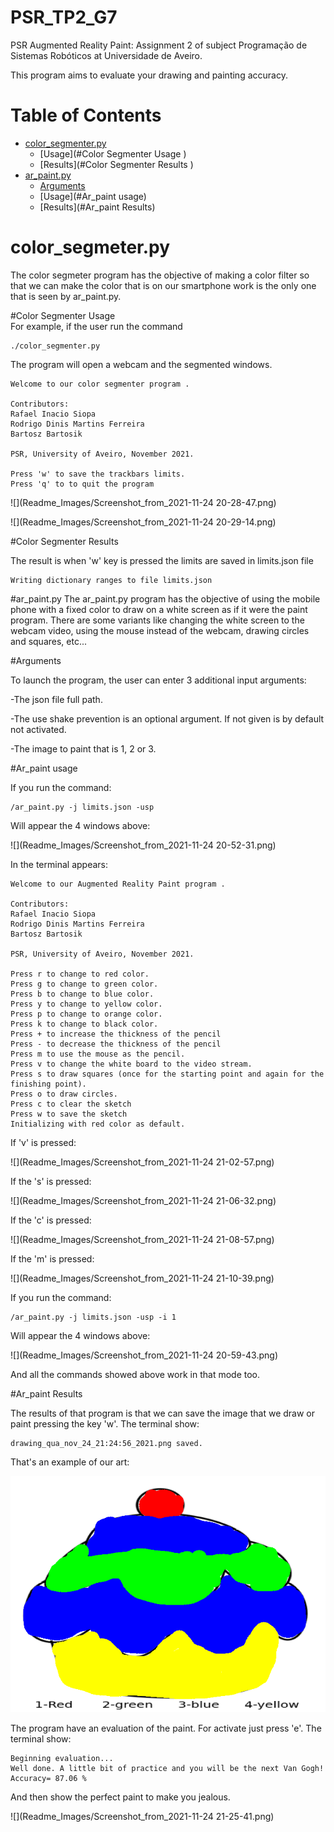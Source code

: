 # PSR_TP2_G7
PSR Augmented Reality Paint: Assignment 2 of subject Programação de Sistemas Robóticos at Universidade de Aveiro.

This program aims to evaluate your drawing and painting accuracy.

# Table of Contents
- [color_segmenter.py](#color_segmeter.py)
  - [Usage](#Color Segmenter Usage )
  - [Results](#Color Segmenter Results )
- [ar_paint.py](#ar_paint.py)
  - [Arguments](#Arguments)
  - [Usage](#Ar_paint usage)
  - [Results](#Ar_paint Results)


# color_segmeter.py
The color segmeter program has the objective of making a color filter so that we can make the color that is on our 
 smartphone work is the only one that is seen by ar_paint.py.

#Color Segmenter Usage  
For example, if the user run the command 
    
    ./color_segmenter.py

The program will open a webcam and the segmented windows.

    Welcome to our color segmenter program . 

    Contributors: 
    Rafael Inacio Siopa 
    Rodrigo Dinis Martins Ferreira  
    Bartosz Bartosik 

    PSR, University of Aveiro, November 2021.

    Press 'w' to save the trackbars limits.
    Press 'q' to to quit the program


![](Readme_Images/Screenshot_from_2021-11-24 20-28-47.png)

![](Readme_Images/Screenshot_from_2021-11-24 20-29-14.png)

    

#Color Segmenter Results 

The result is when 'w' key is pressed the limits are saved in limits.json file

    Writing dictionary ranges to file limits.json

#ar_paint.py
The ar_paint.py program has the objective of using the mobile phone with a fixed color to draw on a white screen as if 
it were the paint program. There are some variants like changing the white screen to the webcam video, using the mouse 
instead of the webcam, drawing circles and squares, etc...

#Arguments

To launch the program, the user can enter 3 additional input arguments: 

-The json file full path.

-The use shake prevention is an optional argument. If not given is by default not activated.

-The image to paint that is 1, 2 or 3. 

#Ar_paint usage

If you run the command: 

    /ar_paint.py -j limits.json -usp

Will appear the 4 windows above:

![](Readme_Images/Screenshot_from_2021-11-24 20-52-31.png)

In the terminal appears: 

    Welcome to our Augmented Reality Paint program . 

    Contributors: 
    Rafael Inacio Siopa 
    Rodrigo Dinis Martins Ferreira  
    Bartosz Bartosik 
    
    PSR, University of Aveiro, November 2021.
    
    Press r to change to red color.
    Press g to change to green color.
    Press b to change to blue color.
    Press y to change to yellow color.
    Press p to change to orange color.
    Press k to change to black color.
    Press + to increase the thickness of the pencil
    Press - to decrease the thickness of the pencil
    Press m to use the mouse as the pencil.
    Press v to change the white board to the video stream.
    Press s to draw squares (once for the starting point and again for the finishing point).
    Press o to draw circles.
    Press c to clear the sketch
    Press w to save the sketch
    Initializing with red color as default.

If 'v' is pressed: 

![](Readme_Images/Screenshot_from_2021-11-24 21-02-57.png)

If the 's' is pressed:

![](Readme_Images/Screenshot_from_2021-11-24 21-06-32.png)

If the 'c' is pressed:

![](Readme_Images/Screenshot_from_2021-11-24 21-08-57.png)

If the 'm' is pressed:

![](Readme_Images/Screenshot_from_2021-11-24 21-10-39.png)

If you run the command: 

    /ar_paint.py -j limits.json -usp -i 1

Will appear the 4 windows above:

![](Readme_Images/Screenshot_from_2021-11-24 20-59-43.png)

And all the commands showed above work in that mode too. 

#Ar_paint Results

The results of that program is that we can save the image that we draw or paint pressing the key 
'w'. The terminal show:

    drawing_qua_nov_24_21:24:56_2021.png saved.

That's an example of our art:

![](Readme_Images/drawing_qua_nov_24_21:24:56_2021.png)

The program have an evaluation of the paint. For activate just press 'e'. The terminal show:
    
    Beginning evaluation...
    Well done. A little bit of practice and you will be the next Van Gogh!
    Accuracy= 87.06 %

And then show the perfect paint to make you jealous. 

![](Readme_Images/Screenshot_from_2021-11-24 21-25-41.png)

